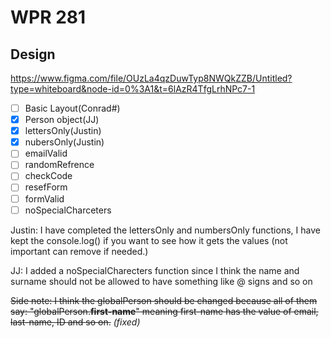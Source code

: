 # WPR 281

## Design
https://www.figma.com/file/OUzLa4qzDuwTyp8NWQkZZB/Untitled?type=whiteboard&node-id=0%3A1&t=6lAzR4TfgLrhNPc7-1

- [ ] Basic Layout(Conrad#)
- [x] Person object(JJ)
- [x] lettersOnly(Justin) 
- [x] nubersOnly(Justin) 
- [ ] emailValid 
- [ ] randomRefrence 
- [ ] checkCode
- [ ] resefForm
- [ ] formValid
- [ ] noSpecialCharceters

Justin: I have completed the lettersOnly and numbersOnly functions, I have kept the console.log() if you want to see how it gets the values (not important can remove if needed.)

JJ: I added a noSpecialCharecters function since I think the name and surname should not be allowed to have something like @ signs and so on

~~Side note: I think the globalPerson should be changed because all of them say: "globalPerson.**first-name**" meaning first-name has the value of email, last-name, ID and so on.~~  *(fixed)*

